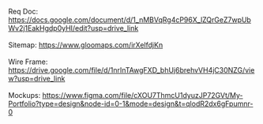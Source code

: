 Req Doc: https://docs.google.com/document/d/1_nMBVqRg4cP96X_lZQrGeZ7wpUbWv2j1EakHgdp0yHI/edit?usp=drive_link <br><br>
Sitemap: https://www.gloomaps.com/irXelfdjKn <br><br>
Wire Frame: https://drive.google.com/file/d/1nrInTAwgFXD_bhUj6brehvVH4jC30NZG/view?usp=drive_link <br><br>
Mockups: https://www.figma.com/file/cXOU7ThmcU1dyuzJP72GVt/My-Portfolio?type=design&node-id=0-1&mode=design&t=qlodR2dx6gFpumnr-0 <br>
